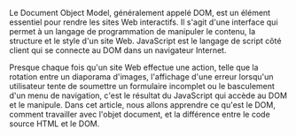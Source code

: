 Le Document Object Model, généralement appelé DOM, est un élément essentiel pour rendre les sites Web interactifs. Il s'agit d'une interface qui permet à un langage de programmation de manipuler le contenu, la structure et le style d'un site Web. JavaScript est le langage de script côté client qui se connecte au DOM dans un navigateur Internet.

Presque chaque fois qu'un site Web effectue une action, telle que la rotation entre un diaporama d'images, l'affichage d'une erreur lorsqu'un utilisateur tente de soumettre un formulaire incomplet ou le basculement d'un menu de navigation, c'est le résultat du JavaScript qui accède au DOM et le manipule. Dans cet article, nous allons apprendre ce qu'est le DOM, comment travailler avec l'objet document, et la différence entre le code source HTML et le DOM.
